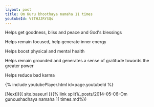 ```yaml
---
layout: post
title: Om Kuru bhoothaya namaha 11 times
youtubeId: VtTHJJRYSQs
---
```

 
 
Helps get goodness, bliss and peace and God's blessings
 
Helps remain focused, help generate inner energy 
 
Helps boost physical and mental health 
 
Helps remain grounded and generates a sense of gratitude towards the greater power 
 
Helps reduce bad karma
 
 
 
 


{% include youtubePlayer.html id=page.youtubeId %}
 
[Next]({{ site.baseurl }}{% link  split1/_posts/2014-05-06-Om gunoushadhaya namaha 11 times.md%})
 
